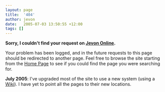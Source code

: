 ```yaml
---
layout: page
title:  '404'
author: jevon
date:   2005-07-03 13:50:55 +12:00
tags: []
---
```


**Sorry, I couldn't find your request on [Jevon Online](Home.md).**

Your problem has been logged, and in the future requests to this page should be redirected to another page. Feel free to browse the site starting from the [Home Page](Home.md) to see if you could find the page you were searching for.

**July 2005**: I've upgraded most of the site to use a new system (using a [Wiki](wiki.md)). I have yet to point all the pages to their new locations.
